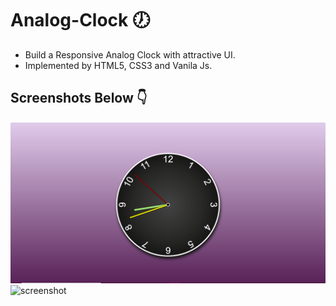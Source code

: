 # Analog-Clock 🕖

- Build a Responsive Analog Clock with attractive UI.
- Implemented by HTML5, CSS3 and Vanila Js.

## Screenshots Below 👇
![screenshot](https://github.com/blackcodding/Analog-Clock/blob/master/clock-screenshot-1.PNG)
![screenshot](https://github.com/blackcodding/Analog-Clock/blob/master/Clock-gif.gif)
